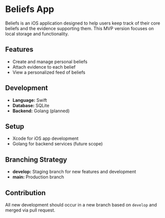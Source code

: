 # Beliefs App

Beliefs is an iOS application designed to help users keep track of their core beliefs and the evidence supporting them. This MVP version focuses on local storage and functionality.

## Features
- Create and manage personal beliefs
- Attach evidence to each belief
- View a personalized feed of beliefs

## Development
- **Language:** Swift
- **Database:** SQLite
- **Backend:** Golang (planned)

## Setup
- Xcode for iOS app development
- Golang for backend services (future scope)

## Branching Strategy
- **develop:** Staging branch for new features and development
- **main:** Production branch

## Contribution
All new development should occur in a new branch based on `develop` and merged via pull request.


